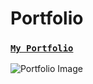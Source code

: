 # Portfolio

### [`My Portfolio`](https://satyamkumar420.github.io/Portfolio/)



![Portfolio Image](https://github.com/satyamkumar420/Portfolio/blob/main/assests/img/PortfolioImage.png)
